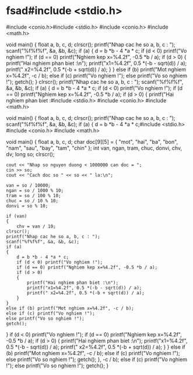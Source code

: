 # fsad#include <stdio.h>
#include <conio.h>#include <stdio.h>
#include <conio.h>
#include <math.h>

void main()
{
	float a, b, c, d;
	clrscr();
	printf("Nhap cac he so a, b, c : ");
	scanf("%f%f%f", &a, &b, &c);
	if (a)
	{
		d = b *b - 4 *a * c;
		if (d < 0) printf("Vo nghiem !");
		if (d == 0) printf("Nghiem kep x=%4.2f", -0.5 *b / a);
		if (d > 0)
		{
			printf("Hai nghiem phan biet :\n");
			printf("x1=%4.2f", 0.5 *(-b - sqrt(d)) / a);
			printf(" x2=%4.2f", 0.5 *(-b + sqrt(d)) / a);
		}
	}
	else if (b) printf("Mot nghiem x=%4.2f", -c / b);
	else if (c) printf("Vo nghiem !");
	else printf("Vo so nghiem !");
	getch();
}
	clrscr();
	printf("Nhap cac he so a, b, c : ");
	scanf("%f%f%f", &a, &b, &c);
	if (a)
	{
		d = b *b - 4 *a * c;
		if (d < 0) printf("Vo nghiem !");
		if (d == 0) printf("Nghiem kep x=%4.2f", -0.5 *b / a);
		if (d > 0)
		{
			printf("Hai nghiem phan biet :\#include <stdio.h>
#include <conio.h>
#include <math.h>

void main()
{
	float a, b, c, d;
	clrscr();
	printf("Nhap cac he so a, b, c : ");
	scanf("%f%f%f", &a, &b, &c);
	if (a)
	{
		d = b *b - 4 *a * c;#include <stdio.h>
#include <conio.h>
#include <math.h>

void main()
{
	float a, b, c, d;
	char doc[9][5] = { "mot", "hai", "ba", "bon", "nam", "sau", "bay", "tam", "chin" };
	int van, ngan, tram, chuc, donvi, chv, dv;
	long so;
	clrscr();

	cout << "Nhap so nguyen duong < 1000000 can doc = ";
	cin >> so;
	cout << "Cach doc so " << so << " la:\n";

	van = so / 10000;
	ngan = so / 1000 % 10;
	tram = so / 100 % 10;
	chuc = so / 10 % 10;
	donvi = so % 10;

	if (van)
	{
		chv = van / 10;
	clrscr();
	printf("Nhap cac he so a, b, c : ");
	scanf("%f%f%f", &a, &b, &c);
	if (a)
	{
		d = b *b - 4 *a * c;
		if (d < 0) printf("Vo nghiem !");
		if (d == 0) printf("Nghiem kep x=%4.2f", -0.5 *b / a);
		if (d > 0)
		{
			printf("Hai nghiem phan biet :\n");
			printf("x1=%4.2f", 0.5 *(-b - sqrt(d)) / a);
			printf(" x2=%4.2f", 0.5 *(-b + sqrt(d)) / a);
		}
	}
	else if (b) printf("Mot nghiem x=%4.2f", -c / b);
	else if (c) printf("Vo nghiem !");
	else printf("Vo so nghiem !");
	getch();
}
		if (d < 0) printf("Vo nghiem !");
		if (d == 0) printf("Nghiem kep x=%4.2f", -0.5 *b / a);
		if (d > 0)
		{
			printf("Hai nghiem phan biet :\n");
			printf("x1=%4.2f", 0.5 *(-b - sqrt(d)) / a);
			printf(" x2=%4.2f", 0.5 *(-b + sqrt(d)) / a);
		}
	}
	else if (b) printf("Mot nghiem x=%4.2f", -c / b);
	else if (c) printf("Vo nghiem !");
	else printf("Vo so nghiem !");
	getch();
}, -c / b);
	else if (c) printf("Vo nghiem !");
	else printf("Vo so nghiem !");
	getch();
}
